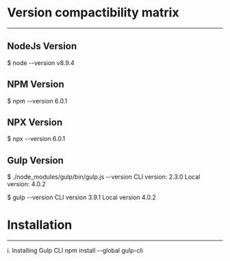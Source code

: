 # Version compactibility matrix
------------------------------
## NodeJs Version
$ node --version
v8.9.4

## NPM Version
$ npm --version
6.0.1

## NPX Version
$ npx --version
6.0.1


## Gulp Version

$ ./node_modules/gulp/bin/gulp.js --version
CLI version: 2.3.0
Local version: 4.0.2

$ gulp --version
CLI version 3.9.1
Local version 4.0.2


# Installation
-------------------

i. Installing Gulp CLI
npm install --global gulp-cli
